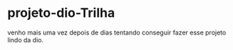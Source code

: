 # projeto-dio-Trilha
venho mais uma vez depois de dias tentando conseguir fazer esse projeto lindo da dio.
